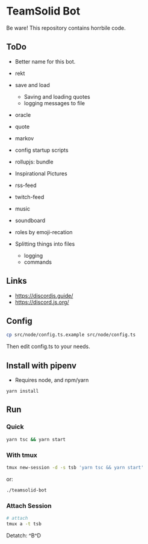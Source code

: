 # TeamSolid Bot

Be ware!
This repository contains horrbile code.


## ToDo

* Better name for this bot.

* rekt
* save and load
  * Saving and loading quotes
  * logging messages to file
* oracle
* quote
* markov
* config startup scripts
* rollupjs: bundle

* Inspirational Pictures
* rss-feed
* twitch-feed
* music
* soundboard
* roles by emoji-recation

* Splitting things into files
  * logging
  * commands


## Links

* https://discordjs.guide/
* https://discord.js.org/

## Config

~~~bash
cp src/node/config.ts.example src/node/config.ts
~~~

Then edit config.ts to your needs.

## Install with pipenv

* Requires node, and npm/yarn

~~~
yarn install
~~~

## Run

### Quick

~~~bash
yarn tsc && yarn start
~~~

### With tmux

~~~bash
tmux new-session -d -s tsb 'yarn tsc && yarn start'
~~~

or:

~~~bash
./teamsolid-bot
~~~


### Attach Session

~~~bash
# attach
tmux a -t tsb
~~~

Detatch: ^B^D
